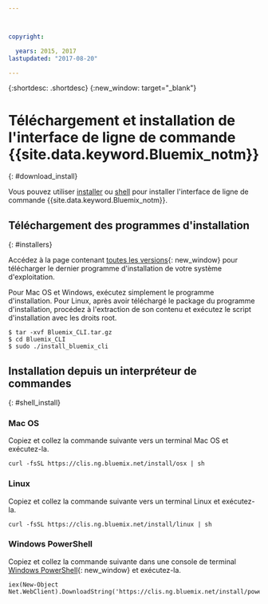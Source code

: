 ```yaml
---



copyright:

  years: 2015, 2017
lastupdated: "2017-08-20"

---
```



{:shortdesc: .shortdesc}
{:new_window: target="_blank"}


# Téléchargement et installation de l'interface de ligne de commande {{site.data.keyword.Bluemix_notm}}
{: #download_install}

Vous pouvez utiliser [installer](#installers) ou [shell](#shell_install) pour installer l'interface de ligne de commande {{site.data.keyword.Bluemix_notm}}.

## Téléchargement des programmes d'installation
{: #installers}

Accédez à la page contenant [toutes les versions](all_versions.html){: new_window} pour télécharger le dernier programme d'installation de votre système d'exploitation.

Pour Mac OS et Windows, exécutez simplement le programme d'installation. 
Pour Linux, après avoir téléchargé le package du programme d'installation, procédez à l'extraction de son contenu et exécutez le script d'installation avec les droits root.

  ```
  $ tar -xvf Bluemix_CLI.tar.gz
  $ cd Bluemix_CLI
  $ sudo ./install_bluemix_cli

  ```
## Installation depuis un interpréteur de commandes
{: #shell_install}


### Mac OS

Copiez et collez la commande suivante vers un terminal Mac OS et exécutez-la.

```
curl -fsSL https://clis.ng.bluemix.net/install/osx | sh
```

### Linux

Copiez et collez la commande suivante vers un terminal Linux et exécutez-la.

```
curl -fsSL https://clis.ng.bluemix.net/install/linux | sh
```

### Windows PowerShell

Copiez et collez la commande suivante dans une console de terminal [Windows PowerShell](https://msdn.microsoft.com/en-us/powershell/scripting/getting-started/getting-started-with-windows-powershell){: new_window} et exécutez-la.

```
iex(New-Object Net.WebClient).DownloadString('https://clis.ng.bluemix.net/install/powershell')
```

